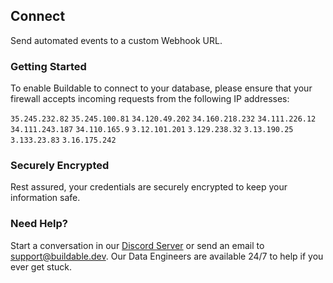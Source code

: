 ## Connect 

Send automated events to a custom Webhook URL.

### Getting Started

To enable Buildable to connect to your database, please ensure that your firewall accepts incoming requests from the following IP addresses:

`35.245.232.82`
`35.245.100.81`
`34.120.49.202`
`34.160.218.232`
`34.111.226.12`
`34.111.243.187` 
`34.110.165.9`
`3.12.101.201`
`3.129.238.32`
`3.13.190.25`
`3.133.23.83`
`3.16.175.242`

### Securely Encrypted

Rest assured, your credentials are securely encrypted to keep your information safe.

### Need Help?

Start a conversation in our [Discord Server](https://discord.com/invite/47AJ42Wzys) or send an email to [support@buildable.dev](mailto:https://discord.com/invite/47AJ42Wzys). Our Data Engineers are available 24/7 to help if you ever get stuck.